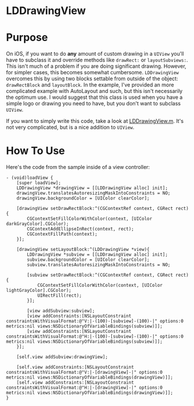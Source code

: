 LDDrawingView
=============

# Purpose

On iOS, if you want to do **any** amount of custom drawing in a `UIView` you'll have to subclass it and override methods like `drawRect:` or `layoutSubviews:`. This isn't much of a problem if you are doing significant drawing. However, for simpler cases, this becomes somewhat cumbersome. `LDDrawingView` overcomes this by using two blocks settable from outside of the object: `drawRectBlock` and `layoutBlock`. In the example, I've provided an more complicated example with AutoLayout and such, but this isn't necessarily the optimum use. I would suggest that this class is used when you have a simple logo or drawing you need to have, but you don't want to subclass `UIView`.

If you want to simply write this code, take a look at [LDDrawingView.m](LDDrawingView/LDDrawingView.m). It's not very complicated, but is a nice addition to `UIView`.

# How To Use

Here's the code from the sample inside of a view controller:

```objc
- (void)loadView {
    [super loadView];
    LDDrawingView *drawingView = [[LDDrawingView alloc] init];
    drawingView.translatesAutoresizingMaskIntoConstraints = NO;
    drawingView.backgroundColor = [UIColor clearColor];
    
    [drawingView setDrawRectBlock:^(CGContextRef context, CGRect rect){
        CGContextSetFillColorWithColor(context, [UIColor darkGrayColor].CGColor);
        CGContextAddEllipseInRect(context, rect);
        CGContextFillPath(context);
    }];
    
    [drawingView setLayoutBlock:^(LDDrawingView *view){
        LDDrawingView *subview = [[LDDrawingView alloc] init];
        subview.backgroundColor = [UIColor clearColor];
        subview.translatesAutoresizingMaskIntoConstraints = NO;
        
        [subview setDrawRectBlock:^(CGContextRef context, CGRect rect){
            CGContextSetFillColorWithColor(context, [UIColor lightGrayColor].CGColor);
            UIRectFill(rect);
        }];
        
        [view addSubview:subview];
        [view addConstraints:[NSLayoutConstraint constraintsWithVisualFormat:@"V:|-(100)-[subview]-(100)-|" options:0 metrics:nil views:NSDictionaryOfVariableBindings(subview)]];
        [view addConstraints:[NSLayoutConstraint constraintsWithVisualFormat:@"H:|-(100)-[subview]-(100)-|" options:0 metrics:nil views:NSDictionaryOfVariableBindings(subview)]];
    }];
    
    [self.view addSubview:drawingView];
    
    [self.view addConstraints:[NSLayoutConstraint constraintsWithVisualFormat:@"V:|-[drawingView]-|" options:0 metrics:nil views:NSDictionaryOfVariableBindings(drawingView)]];
    [self.view addConstraints:[NSLayoutConstraint constraintsWithVisualFormat:@"H:|-[drawingView]-|" options:0 metrics:nil views:NSDictionaryOfVariableBindings(drawingView)]];
}
```
